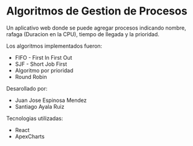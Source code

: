 # Algoritmos de Gestion de Procesos

Un aplicativo web donde se puede agregar procesos indicando nombre, rafaga (Duracion en la CPU), tiempo de llegada y la prioridad.

Los algoritmos implementados fueron:
- FIFO - First In First Out
- SJF  - Short Job First
- Algoritmo por prioridad
- Round Robin 

Desarollado por:
- Juan Jose Espinosa Mendez
- Santiago Ayala Ruiz

Tecnologias utilizadas:
- React
- ApexCharts
